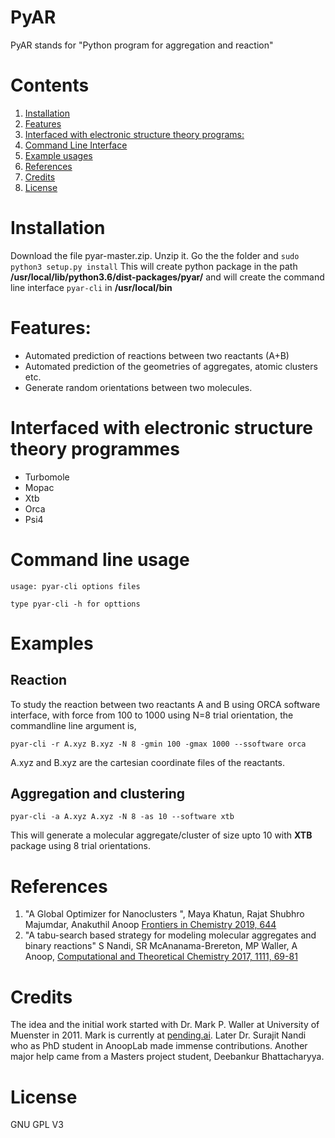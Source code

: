 # PyAR
PyAR stands for "Python program for aggregation and reaction"

# Contents

1.  [Installation](#installation)
1.  [Features](#features)
1.  [Interfaced with electronic structure theory programs:](#interfaced-with-electronic-structure-theory-programmes)
1.  [Command Line Interface](#command-line-usage)
1.  [Example usages](#examples)
1.  [References](#references)
1.  [Credits](#credits)
1.  [License](#license)

# Installation

Download the file pyar-master.zip. Unzip it. Go the the folder and ```sudo python3 setup.py install```
This will create python package in the path **/usr/local/lib/python3.6/dist-packages/pyar/**
and will create the command line interface ```pyar-cli``` in **/usr/local/bin**

# Features:
* Automated prediction of reactions between two reactants (A+B)
* Automated prediction of the geometries of aggregates, atomic clusters etc.
* Generate random orientations between two molecules.



# Interfaced with electronic structure theory programmes
- Turbomole
- Mopac
- Xtb
- Orca
- Psi4

# Command line usage
```
usage: pyar-cli options files

type pyar-cli -h for opttions
```


# Examples

## Reaction

To study the reaction between two reactants A and B using ORCA software interface, with force from 100 to 1000 using N=8 trial orientation, the commandline line argument is,  

```pyar-cli -r A.xyz B.xyz -N 8 -gmin 100 -gmax 1000 --ssoftware orca```

A.xyz and B.xyz are the cartesian coordinate files of the reactants.


## Aggregation and clustering

```pyar-cli -a A.xyz A.xyz -N 8 -as 10 --software xtb```

This will generate a molecular aggregate/cluster of size upto 10 with **XTB** package using 8 trial orientations.

# References

1. "A Global Optimizer for Nanoclusters ", Maya Khatun, Rajat Shubhro Majumdar, Anakuthil Anoop <a href="https://www.frontiersin.org/articles/10.3389/fchem.2019.00644/full">Frontiers in Chemistry 2019, 644</a>
1. "A tabu-search based strategy for modeling molecular aggregates and binary reactions" S Nandi, SR McAnanama-Brereton, MP Waller, A Anoop, <a href="https://www.sciencedirect.com/science/article/pii/S2210271X17301627">Computational and Theoretical Chemistry 2017, 1111, 69-81</a>  

# Credits

The idea and the initial work started with Dr. Mark P. Waller at University of Muenster in 2011. Mark is currently at <a href="http://pending.ai">pending.ai</a>.
Later Dr. Surajit Nandi who as PhD student in AnoopLab made immense contributions.  Another major help came from a Masters project student, Deebankur Bhattacharyya.

# License

GNU GPL V3